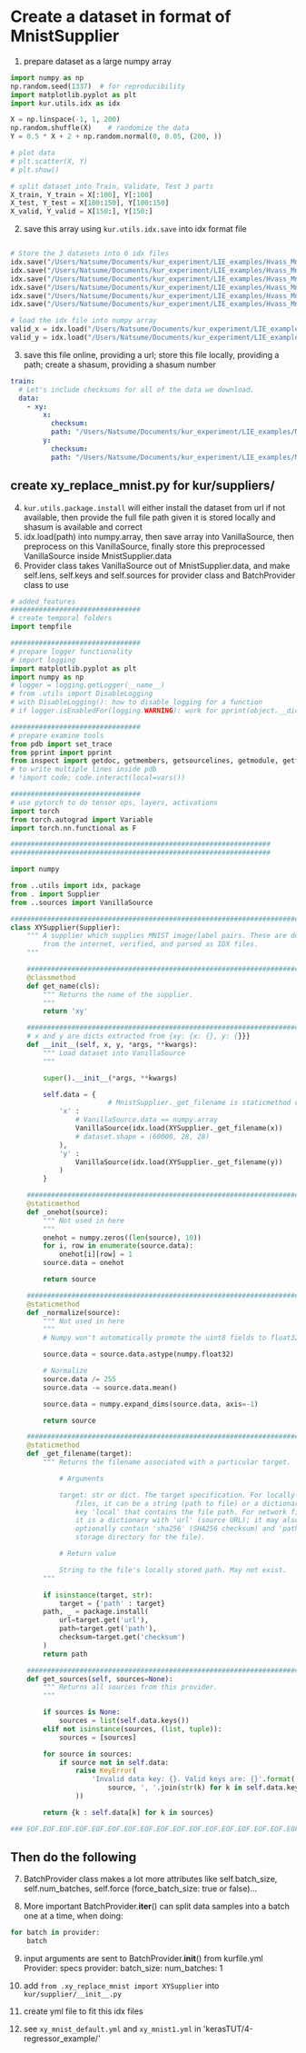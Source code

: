 # Create a dataset in format of MnistSupplier

1. prepare dataset as a large numpy array

```python
import numpy as np
np.random.seed(1337)  # for reproducibility
import matplotlib.pyplot as plt
import kur.utils.idx as idx

X = np.linspace(-1, 1, 200)
np.random.shuffle(X)    # randomize the data
Y = 0.5 * X + 2 + np.random.normal(0, 0.05, (200, ))

# plot data
# plt.scatter(X, Y)
# plt.show()

# split dataset into Train, Validate, Test 3 parts
X_train, Y_train = X[:100], Y[:100]
X_test, Y_test = X[100:150], Y[100:150]
X_valid, Y_valid = X[150:], Y[150:]

```
2. save this array using `kur.utils.idx.save` into idx format file

```python

# Store the 3 datasets into 6 idx files
idx.save("/Users/Natsume/Documents/kur_experiment/LIE_examples/Hvass_Mnist_tutorials/tutorial1/x_train", X_train)
idx.save("/Users/Natsume/Documents/kur_experiment/LIE_examples/Hvass_Mnist_tutorials/tutorial1/y_train", Y_train)
idx.save("/Users/Natsume/Documents/kur_experiment/LIE_examples/Hvass_Mnist_tutorials/tutorial1/x_valid", X_valid)
idx.save("/Users/Natsume/Documents/kur_experiment/LIE_examples/Hvass_Mnist_tutorials/tutorial1/y_valid", Y_valid)
idx.save("/Users/Natsume/Documents/kur_experiment/LIE_examples/Hvass_Mnist_tutorials/tutorial1/x_test", X_test)
idx.save("/Users/Natsume/Documents/kur_experiment/LIE_examples/Hvass_Mnist_tutorials/tutorial1/y_test", Y_test)

# load the idx file into numpy array
valid_x = idx.load("/Users/Natsume/Documents/kur_experiment/LIE_examples/Hvass_Mnist_tutorials/tutorial1/x_valid")
valid_y = idx.load("/Users/Natsume/Documents/kur_experiment/LIE_examples/Hvass_Mnist_tutorials/tutorial1/y_valid")
```

3. save this file online, providing a url; store this file locally, providing a path; create a shasum, providing a shasum number

```yml
train:
  # Let's include checksums for all of the data we download.
  data:
    - xy:
        x:
          checksum:
          path: "/Users/Natsume/Documents/kur_experiment/LIE_examples/Morvan_keras_tutorials/tutorial1/x_train"
        y:
          checksum:
          path: "/Users/Natsume/Documents/kur_experiment/LIE_examples/Morvan_keras_tutorials/tutorial1/y_train"
```

## create xy_replace_mnist.py for kur/suppliers/
4. `kur.utils.package.install` will either install the dataset from url if not available, then provide the full file path given it is stored locally and shasum is available and correct
5. idx.load(path) into numpy.array, then save array into VanillaSource, then preprocess on this VanillaSource, finally store this preprocessed VanillaSource inside MnistSupplier.data
6. Provider class takes VanillaSource out of MnistSupplier.data, and make self.lens, self.keys and self.sources for provider class and BatchProvider class to use

```python
# added_features
################################
# create temporal folders
import tempfile

################################
# prepare logger functionality
# import logging
import matplotlib.pyplot as plt
import numpy as np
# logger = logging.getLogger(__name__)
# from .utils import DisableLogging
# with DisableLogging(): how to disable logging for a function
# if logger.isEnabledFor(logging.WARNING): work for pprint(object.__dict__)

################################
# prepare examine tools
from pdb import set_trace
from pprint import pprint
from inspect import getdoc, getmembers, getsourcelines, getmodule, getfullargspec, getargvalues
# to write multiple lines inside pdb
# !import code; code.interact(local=vars())

################################
# use pytorch to do tensor ops, layers, activations
import torch
from torch.autograd import Variable
import torch.nn.functional as F

################################################################
################################################################

import numpy

from ..utils import idx, package
from . import Supplier
from ..sources import VanillaSource

###############################################################################
class XYSupplier(Supplier):
	""" A supplier which supplies MNIST image/label pairs. These are downloaded
		from the internet, verified, and parsed as IDX files.
	"""

	###########################################################################
	@classmethod
	def get_name(cls):
		""" Returns the name of the supplier.
		"""
		return 'xy'

	###########################################################################
	# x and y are dicts extracted from {xy: {x: {}, y: {}}}
	def __init__(self, x, y, *args, **kwargs):
		""" Load dataset into VanillaSource
		"""

		super().__init__(*args, **kwargs)

		self.data = {
						# MnistSupplier._get_filename is staticmethod can be used in __init__
			'x' :
				# VanillaSource.data == numpy.array
				VanillaSource(idx.load(XYSupplier._get_filename(x))
				# dataset.shape = (60000, 28, 28)
			),
			'y' :
				VanillaSource(idx.load(XYSupplier._get_filename(y))
			)
		}

	###########################################################################
	@staticmethod
	def _onehot(source):
		""" Not used in here
		"""
		onehot = numpy.zeros((len(source), 10))
		for i, row in enumerate(source.data):
			onehot[i][row] = 1
		source.data = onehot

		return source

	###########################################################################
	@staticmethod
	def _normalize(source):
		""" Not used in here
		"""
		# Numpy won't automatically promote the uint8 fields to float32.

		source.data = source.data.astype(numpy.float32)

		# Normalize
		source.data /= 255
		source.data -= source.data.mean()

		source.data = numpy.expand_dims(source.data, axis=-1)

		return source

	###########################################################################
	@staticmethod
	def _get_filename(target):
		""" Returns the filename associated with a particular target.

			# Arguments

			target: str or dict. The target specification. For locally-stored
				files, it can be a string (path to file) or a dictionary with
				key 'local' that contains the file path. For network files,
				it is a dictionary with 'url' (source URL); it may also
				optionally contain 'sha256' (SHA256 checksum) and 'path' (local
				storage directory for the file).

			# Return value

			String to the file's locally stored path. May not exist.
		"""

		if isinstance(target, str):
			target = {'path' : target}
		path, _ = package.install(
			url=target.get('url'),
			path=target.get('path'),
			checksum=target.get('checksum')
		)
		return path

	###########################################################################
	def get_sources(self, sources=None):
		""" Returns all sources from this provider.
		"""

		if sources is None:
			sources = list(self.data.keys())
		elif not isinstance(sources, (list, tuple)):
			sources = [sources]

		for source in sources:
			if source not in self.data:
				raise KeyError(
					'Invalid data key: {}. Valid keys are: {}'.format(
						source, ', '.join(str(k) for k in self.data.keys())
				))

		return {k : self.data[k] for k in sources}

### EOF.EOF.EOF.EOF.EOF.EOF.EOF.EOF.EOF.EOF.EOF.EOF.EOF.EOF.EOF.EOF.EOF.EOF.EOF

```

## Then do the following

7. BatchProvider class makes a lot more attributes like self.batch_size, self.num_batches, self.force (force_batch_size: true or false)...

8. More important BatchProvider.__iter__() can split data samples into a batch one at a time, when doing:

```python
for batch in provider:
	batch
```

9. input arguments are sent to BatchProvider.__init__() from kurfile.yml Provider: specs
  provider:
    batch_size:
    num_batches: 1

10. add `from .xy_replace_mnist import XYSupplier` into `kur/supplier/__init__.py`

11. create yml file to fit this idx files

12. see `xy_mnist_default.yml` and `xy_mnist1.yml` in 'kerasTUT/4-regressor_example/'
